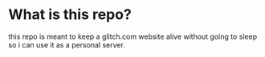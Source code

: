 # What is this repo?
this repo is meant to keep a glitch.com website alive without going to sleep so i can use it as a personal server.
